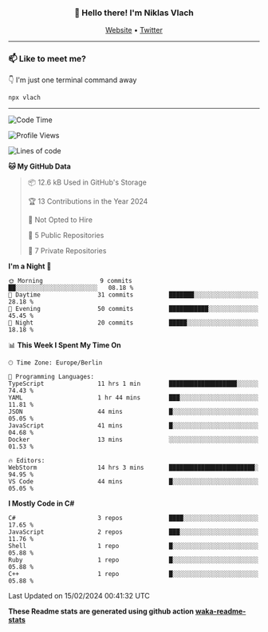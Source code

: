<h3 align="center">👋 Hello there! I'm Niklas Vlach</h3>
<p align="center">
  <a href="https://niklas-vlach.com">Website</a> •
  <a href="https://twitter.com/NiklasVlach">Twitter</a>
</p>

---

### 📫 Like to meet me?

👇 I'm just one terminal command away

```bash
npx vlach
```

---
<!--START_SECTION:waka-->
![Code Time](http://img.shields.io/badge/Code%20Time-617%20hrs%2051%20mins-blue)

![Profile Views](http://img.shields.io/badge/Profile%20Views-0-blue)

![Lines of code](https://img.shields.io/badge/From%20Hello%20World%20I%27ve%20Written-96.5%20thousand%20lines%20of%20code-blue)

**🐱 My GitHub Data** 

> 📦 12.6 kB Used in GitHub's Storage 
 > 
> 🏆 13 Contributions in the Year 2024
 > 
> 🚫 Not Opted to Hire
 > 
> 📜 5 Public Repositories 
 > 
> 🔑 7 Private Repositories 
 > 
**I'm a Night 🦉** 

```text
🌞 Morning                9 commits           ██░░░░░░░░░░░░░░░░░░░░░░░   08.18 % 
🌆 Daytime                31 commits          ███████░░░░░░░░░░░░░░░░░░   28.18 % 
🌃 Evening                50 commits          ███████████░░░░░░░░░░░░░░   45.45 % 
🌙 Night                  20 commits          █████░░░░░░░░░░░░░░░░░░░░   18.18 % 
```


📊 **This Week I Spent My Time On** 

```text
🕑︎ Time Zone: Europe/Berlin

💬 Programming Languages: 
TypeScript               11 hrs 1 min        ███████████████████░░░░░░   74.43 % 
YAML                     1 hr 44 mins        ███░░░░░░░░░░░░░░░░░░░░░░   11.81 % 
JSON                     44 mins             █░░░░░░░░░░░░░░░░░░░░░░░░   05.05 % 
JavaScript               41 mins             █░░░░░░░░░░░░░░░░░░░░░░░░   04.68 % 
Docker                   13 mins             ░░░░░░░░░░░░░░░░░░░░░░░░░   01.53 % 

🔥 Editors: 
WebStorm                 14 hrs 3 mins       ████████████████████████░   94.95 % 
VS Code                  44 mins             █░░░░░░░░░░░░░░░░░░░░░░░░   05.05 % 
```

**I Mostly Code in C#** 

```text
C#                       3 repos             ████░░░░░░░░░░░░░░░░░░░░░   17.65 % 
JavaScript               2 repos             ███░░░░░░░░░░░░░░░░░░░░░░   11.76 % 
Shell                    1 repo              █░░░░░░░░░░░░░░░░░░░░░░░░   05.88 % 
Ruby                     1 repo              █░░░░░░░░░░░░░░░░░░░░░░░░   05.88 % 
C++                      1 repo              █░░░░░░░░░░░░░░░░░░░░░░░░   05.88 % 
```




 Last Updated on 15/02/2024 00:41:32 UTC
<!--END_SECTION:waka-->

**These Readme stats are generated using github action [waka-readme-stats](https://github.com/anmol098/waka-readme-stats)**
